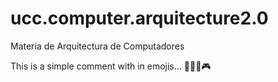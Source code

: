# ucc.computer.arquitecture2.0
Materia de Arquitectura de Computadores


This is a simple comment with in emojis... 🚚🚧🧌🎮
